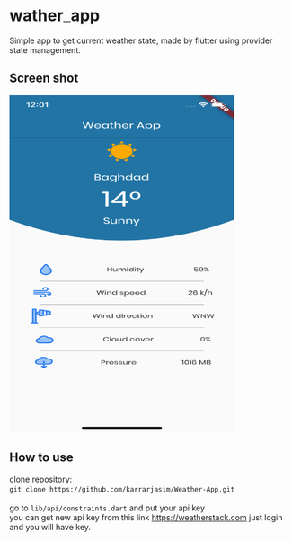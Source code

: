 # wather_app

Simple app to get current weather state, made by flutter using provider state management.<br>

## Screen shot 
<img src="https://github.com/karrarjasim/Weather-App/blob/master/screenshot/%20ScreenShot.png" width="400" height="600"/>


## How to use

clone  repository: <br>
`git clone https://github.com/karrarjasim/Weather-App.git` <br><br>
go to `lib/api/constraints.dart` and put your api key <br>
you can get new api key from this link https://weatherstack.com just login and you will have key.
